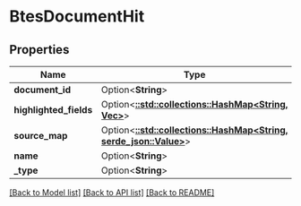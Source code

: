 # BtesDocumentHit

## Properties

Name | Type | Description | Notes
------------ | ------------- | ------------- | -------------
**document_id** | Option<**String**> |  | [optional]
**highlighted_fields** | Option<[**::std::collections::HashMap<String, Vec<String>>**](array.md)> |  | [optional]
**source_map** | Option<[**::std::collections::HashMap<String, serde_json::Value>**](serde_json::Value.md)> |  | [optional]
**name** | Option<**String**> |  | [optional]
**_type** | Option<**String**> |  | [optional]

[[Back to Model list]](../README.md#documentation-for-models) [[Back to API list]](../README.md#documentation-for-api-endpoints) [[Back to README]](../README.md)


